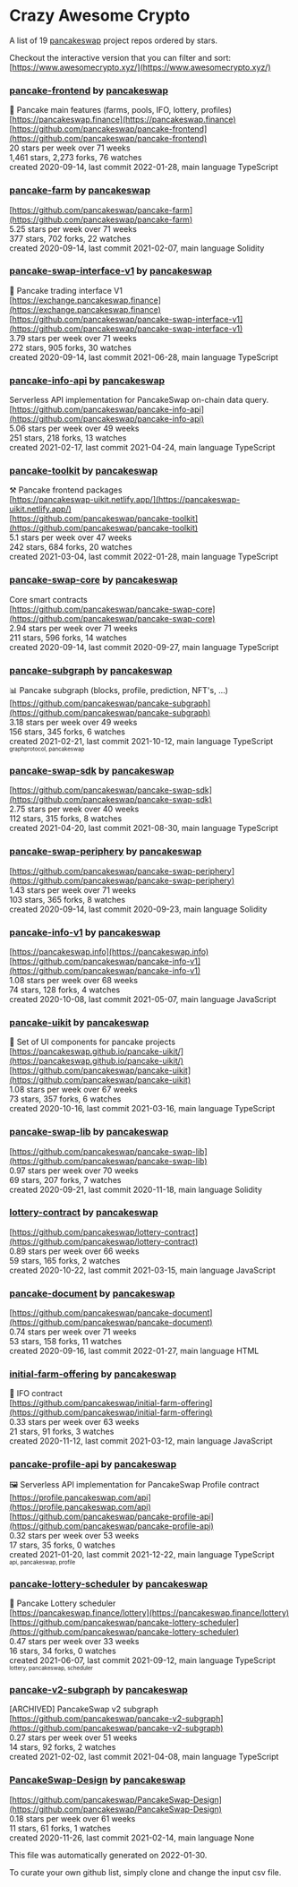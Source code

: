 # Crazy Awesome Crypto
A list of 19 [pancakeswap](https://github.com/pancakeswap) project repos ordered by stars.  

Checkout the interactive version that you can filter and sort: 
[https://www.awesomecrypto.xyz/](https://www.awesomecrypto.xyz/)  


### [pancake-frontend](https://github.com/pancakeswap/pancake-frontend) by [pancakeswap](https://github.com/pancakeswap)  
:pancakes: Pancake main features (farms, pools, IFO, lottery, profiles)  
[https://pancakeswap.finance](https://pancakeswap.finance)  
[https://github.com/pancakeswap/pancake-frontend](https://github.com/pancakeswap/pancake-frontend)  
20 stars per week over 71 weeks  
1,461 stars, 2,273 forks, 76 watches  
created 2020-09-14, last commit 2022-01-28, main language TypeScript  


### [pancake-farm](https://github.com/pancakeswap/pancake-farm) by [pancakeswap](https://github.com/pancakeswap)  
  
[https://github.com/pancakeswap/pancake-farm](https://github.com/pancakeswap/pancake-farm)  
5.25 stars per week over 71 weeks  
377 stars, 702 forks, 22 watches  
created 2020-09-14, last commit 2021-02-07, main language Solidity  


### [pancake-swap-interface-v1](https://github.com/pancakeswap/pancake-swap-interface-v1) by [pancakeswap](https://github.com/pancakeswap)  
:pancakes: Pancake trading interface V1  
[https://exchange.pancakeswap.finance](https://exchange.pancakeswap.finance)  
[https://github.com/pancakeswap/pancake-swap-interface-v1](https://github.com/pancakeswap/pancake-swap-interface-v1)  
3.79 stars per week over 71 weeks  
272 stars, 905 forks, 30 watches  
created 2020-09-14, last commit 2021-06-28, main language TypeScript  


### [pancake-info-api](https://github.com/pancakeswap/pancake-info-api) by [pancakeswap](https://github.com/pancakeswap)  
Serverless API implementation for PancakeSwap on-chain data query.  
[https://github.com/pancakeswap/pancake-info-api](https://github.com/pancakeswap/pancake-info-api)  
5.06 stars per week over 49 weeks  
251 stars, 218 forks, 13 watches  
created 2021-02-17, last commit 2021-04-24, main language TypeScript  


### [pancake-toolkit](https://github.com/pancakeswap/pancake-toolkit) by [pancakeswap](https://github.com/pancakeswap)  
:hammer_and_pick: Pancake frontend packages  
[https://pancakeswap-uikit.netlify.app/](https://pancakeswap-uikit.netlify.app/)  
[https://github.com/pancakeswap/pancake-toolkit](https://github.com/pancakeswap/pancake-toolkit)  
5.1 stars per week over 47 weeks  
242 stars, 684 forks, 20 watches  
created 2021-03-04, last commit 2022-01-28, main language TypeScript  


### [pancake-swap-core](https://github.com/pancakeswap/pancake-swap-core) by [pancakeswap](https://github.com/pancakeswap)  
Core smart contracts   
[https://github.com/pancakeswap/pancake-swap-core](https://github.com/pancakeswap/pancake-swap-core)  
2.94 stars per week over 71 weeks  
211 stars, 596 forks, 14 watches  
created 2020-09-14, last commit 2020-09-27, main language TypeScript  


### [pancake-subgraph](https://github.com/pancakeswap/pancake-subgraph) by [pancakeswap](https://github.com/pancakeswap)  
📊 Pancake subgraph (blocks, profile, prediction, NFT's, ...)  
[https://github.com/pancakeswap/pancake-subgraph](https://github.com/pancakeswap/pancake-subgraph)  
3.18 stars per week over 49 weeks  
156 stars, 345 forks, 6 watches  
created 2021-02-21, last commit 2021-10-12, main language TypeScript  
<sub><sup>graphprotocol, pancakeswap</sup></sub>


### [pancake-swap-sdk](https://github.com/pancakeswap/pancake-swap-sdk) by [pancakeswap](https://github.com/pancakeswap)  
  
[https://github.com/pancakeswap/pancake-swap-sdk](https://github.com/pancakeswap/pancake-swap-sdk)  
2.75 stars per week over 40 weeks  
112 stars, 315 forks, 8 watches  
created 2021-04-20, last commit 2021-08-30, main language TypeScript  


### [pancake-swap-periphery](https://github.com/pancakeswap/pancake-swap-periphery) by [pancakeswap](https://github.com/pancakeswap)  
  
[https://github.com/pancakeswap/pancake-swap-periphery](https://github.com/pancakeswap/pancake-swap-periphery)  
1.43 stars per week over 71 weeks  
103 stars, 365 forks, 8 watches  
created 2020-09-14, last commit 2020-09-23, main language Solidity  


### [pancake-info-v1](https://github.com/pancakeswap/pancake-info-v1) by [pancakeswap](https://github.com/pancakeswap)  
  
[https://pancakeswap.info](https://pancakeswap.info)  
[https://github.com/pancakeswap/pancake-info-v1](https://github.com/pancakeswap/pancake-info-v1)  
1.08 stars per week over 68 weeks  
74 stars, 128 forks, 4 watches  
created 2020-10-08, last commit 2021-05-07, main language JavaScript  


### [pancake-uikit](https://github.com/pancakeswap/pancake-uikit) by [pancakeswap](https://github.com/pancakeswap)  
💠 Set of UI components for pancake projects  
[https://pancakeswap.github.io/pancake-uikit/](https://pancakeswap.github.io/pancake-uikit/)  
[https://github.com/pancakeswap/pancake-uikit](https://github.com/pancakeswap/pancake-uikit)  
1.08 stars per week over 67 weeks  
73 stars, 357 forks, 6 watches  
created 2020-10-16, last commit 2021-03-16, main language TypeScript  


### [pancake-swap-lib](https://github.com/pancakeswap/pancake-swap-lib) by [pancakeswap](https://github.com/pancakeswap)  
  
[https://github.com/pancakeswap/pancake-swap-lib](https://github.com/pancakeswap/pancake-swap-lib)  
0.97 stars per week over 70 weeks  
69 stars, 207 forks, 7 watches  
created 2020-09-21, last commit 2020-11-18, main language Solidity  


### [lottery-contract](https://github.com/pancakeswap/lottery-contract) by [pancakeswap](https://github.com/pancakeswap)  
  
[https://github.com/pancakeswap/lottery-contract](https://github.com/pancakeswap/lottery-contract)  
0.89 stars per week over 66 weeks  
59 stars, 165 forks, 2 watches  
created 2020-10-22, last commit 2021-03-15, main language JavaScript  


### [pancake-document](https://github.com/pancakeswap/pancake-document) by [pancakeswap](https://github.com/pancakeswap)  
  
[https://github.com/pancakeswap/pancake-document](https://github.com/pancakeswap/pancake-document)  
0.74 stars per week over 71 weeks  
53 stars, 158 forks, 11 watches  
created 2020-09-16, last commit 2022-01-27, main language HTML  


### [initial-farm-offering](https://github.com/pancakeswap/initial-farm-offering) by [pancakeswap](https://github.com/pancakeswap)  
:pancakes: IFO contract  
[https://github.com/pancakeswap/initial-farm-offering](https://github.com/pancakeswap/initial-farm-offering)  
0.33 stars per week over 63 weeks  
21 stars, 91 forks, 3 watches  
created 2020-11-12, last commit 2021-03-12, main language JavaScript  


### [pancake-profile-api](https://github.com/pancakeswap/pancake-profile-api) by [pancakeswap](https://github.com/pancakeswap)  
:framed_picture: Serverless API implementation for PancakeSwap Profile contract  
[https://profile.pancakeswap.com/api](https://profile.pancakeswap.com/api)  
[https://github.com/pancakeswap/pancake-profile-api](https://github.com/pancakeswap/pancake-profile-api)  
0.32 stars per week over 53 weeks  
17 stars, 35 forks, 0 watches  
created 2021-01-20, last commit 2021-12-22, main language TypeScript  
<sub><sup>api, pancakeswap, profile</sup></sub>


### [pancake-lottery-scheduler](https://github.com/pancakeswap/pancake-lottery-scheduler) by [pancakeswap](https://github.com/pancakeswap)  
🎰 Pancake Lottery scheduler  
[https://pancakeswap.finance/lottery](https://pancakeswap.finance/lottery)  
[https://github.com/pancakeswap/pancake-lottery-scheduler](https://github.com/pancakeswap/pancake-lottery-scheduler)  
0.47 stars per week over 33 weeks  
16 stars, 34 forks, 0 watches  
created 2021-06-07, last commit 2021-09-12, main language TypeScript  
<sub><sup>lottery, pancakeswap, scheduler</sup></sub>


### [pancake-v2-subgraph](https://github.com/pancakeswap/pancake-v2-subgraph) by [pancakeswap](https://github.com/pancakeswap)  
[ARCHIVED] PancakeSwap v2 subgraph  
[https://github.com/pancakeswap/pancake-v2-subgraph](https://github.com/pancakeswap/pancake-v2-subgraph)  
0.27 stars per week over 51 weeks  
14 stars, 92 forks, 2 watches  
created 2021-02-02, last commit 2021-04-08, main language TypeScript  


### [PancakeSwap-Design](https://github.com/pancakeswap/PancakeSwap-Design) by [pancakeswap](https://github.com/pancakeswap)  
  
[https://github.com/pancakeswap/PancakeSwap-Design](https://github.com/pancakeswap/PancakeSwap-Design)  
0.18 stars per week over 61 weeks  
11 stars, 61 forks, 1 watches  
created 2020-11-26, last commit 2021-02-14, main language None  


This file was automatically generated on 2022-01-30.  

To curate your own github list, simply clone and change the input csv file.  